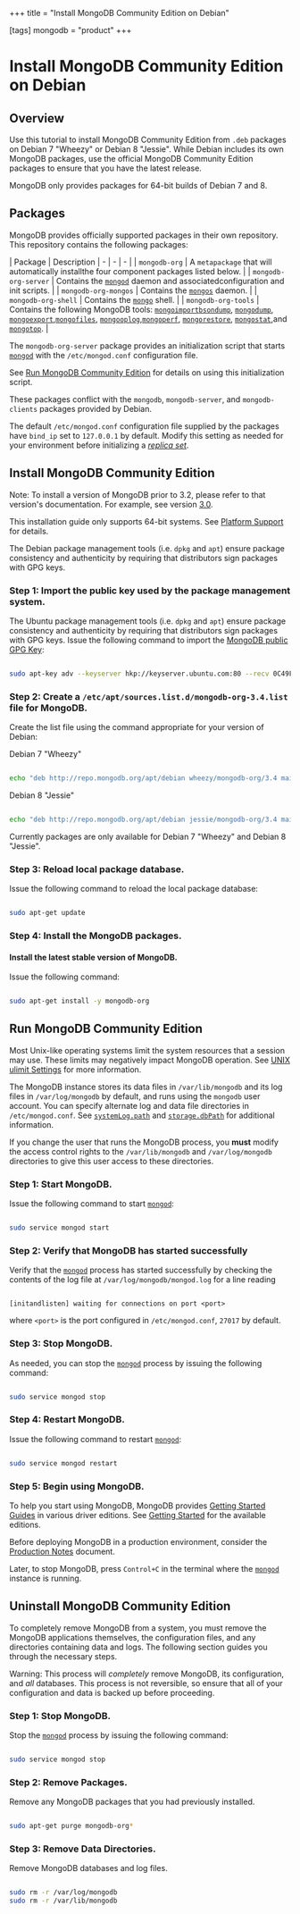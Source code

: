+++
title = "Install MongoDB Community Edition on Debian"

[tags]
mongodb = "product"
+++

# Install MongoDB Community Edition on Debian


## Overview

Use this tutorial to install MongoDB Community Edition from ``.deb`` packages on
Debian 7 "Wheezy" or Debian 8 "Jessie". While Debian includes its own
MongoDB packages, use the official MongoDB Community Edition packages to
ensure that you have the latest release.

MongoDB only provides packages for 64-bit builds of Debian 7 and 8.


## Packages

MongoDB provides officially supported packages in their own repository. This
repository contains the following packages:

| Package | Description
| - | - | - |
| ``mongodb-org`` | A ``metapackage`` that will automatically installthe four component packages listed below. |
| ``mongodb-org-server`` | Contains the [``mongod``](https://docs.mongodb.com/manual/reference/program/mongod/#bin.mongod) daemon and associatedconfiguration and init scripts. |
| ``mongodb-org-mongos`` | Contains the [``mongos``](https://docs.mongodb.com/manual/reference/program/mongos/#bin.mongos) daemon. |
| ``mongodb-org-shell`` | Contains the [``mongo``](https://docs.mongodb.com/manual/reference/program/mongo/#bin.mongo) shell. |
| ``mongodb-org-tools`` | Contains the following MongoDB tools: [``mongoimport``](https://docs.mongodb.com/manual/reference/program/mongoimport/#bin.mongoimport)[``bsondump``](https://docs.mongodb.com/manual/reference/program/bsondump/#bin.bsondump), [``mongodump``](https://docs.mongodb.com/manual/reference/program/mongodump/#bin.mongodump), [``mongoexport``](https://docs.mongodb.com/manual/reference/program/mongoexport/#bin.mongoexport),[``mongofiles``](https://docs.mongodb.com/manual/reference/program/mongofiles/#bin.mongofiles), [``mongooplog``](https://docs.mongodb.com/manual/reference/program/mongooplog/#bin.mongooplog),[``mongoperf``](https://docs.mongodb.com/manual/reference/program/mongoperf/#bin.mongoperf), [``mongorestore``](https://docs.mongodb.com/manual/reference/program/mongorestore/#bin.mongorestore), [``mongostat``](https://docs.mongodb.com/manual/reference/program/mongostat/#bin.mongostat),and [``mongotop``](https://docs.mongodb.com/manual/reference/program/mongotop/#bin.mongotop). |

The ``mongodb-org-server`` package provides an initialization script
that starts [``mongod``](https://docs.mongodb.com/manual/reference/program/mongod/#bin.mongod) with the ``/etc/mongod.conf``
configuration file.

See [Run MongoDB Community Edition](#run-mongodb-community-edition) for details on using this
initialization script.

These packages conflict with the  ``mongodb``, ``mongodb-server``, and
``mongodb-clients`` packages provided by Debian.

The default ``/etc/mongod.conf`` configuration file supplied by the
packages have ``bind_ip`` set to ``127.0.0.1`` by default. Modify
this setting as needed for your environment before initializing a
[*replica set*](https://docs.mongodb.com/manual/reference/glossary/#term-replica-set).


## Install MongoDB Community Edition

Note: To install a version of MongoDB prior to 3.2, please refer to that version's documentation. For example, see version [3.0](install-mongodb-on-debian/).

This installation guide only supports 64-bit systems. See [Platform Support](https://docs.mongodb.com/manual/release-notes/3.0-compatibility/#compatibility-platform-support) for details.

The Debian package management tools (i.e. ``dpkg`` and ``apt``) ensure
package consistency and authenticity by requiring that distributors
sign packages with GPG keys.


### Step 1: Import the public key used by the package management system.

The Ubuntu package management tools (i.e. ``dpkg`` and ``apt``) ensure
package consistency and authenticity by requiring that distributors
sign packages with GPG keys. Issue the following command to import the
[MongoDB public GPG Key](https://www.mongodb.org/static/pgp/server-3.4.asc):

```sh

sudo apt-key adv --keyserver hkp://keyserver.ubuntu.com:80 --recv 0C49F3730359A14518585931BC711F9BA15703C6

```


### Step 2: Create a ``/etc/apt/sources.list.d/mongodb-org-3.4.list`` file for MongoDB.

Create the list file using the command appropriate for your version
of Debian:

Debian 7 "Wheezy"
   ```sh

   echo "deb http://repo.mongodb.org/apt/debian wheezy/mongodb-org/3.4 main" | sudo tee /etc/apt/sources.list.d/mongodb-org-3.4.list

   ```

Debian 8 "Jessie"
   ```sh

   echo "deb http://repo.mongodb.org/apt/debian jessie/mongodb-org/3.4 main" | sudo tee /etc/apt/sources.list.d/mongodb-org-3.4.list

   ```

Currently packages are only available for Debian 7 "Wheezy" and Debian 8 "Jessie".


### Step 3: Reload local package database.

Issue the following command to reload the local package database:

```sh

sudo apt-get update

```


### Step 4: Install the MongoDB packages.


#### Install the latest stable version of MongoDB.

Issue the following command:

```sh

sudo apt-get install -y mongodb-org

```


## Run MongoDB Community Edition

Most Unix-like operating systems limit the system resources that a
session may use. These limits may negatively impact MongoDB operation.
See [UNIX ulimit Settings](https://docs.mongodb.com/manual/reference/ulimit) for more information.

The MongoDB instance stores its data files in ``/var/lib/mongodb``
and its log files in ``/var/log/mongodb`` by default,
and runs using the ``mongodb``
user account. You can specify alternate log and data file
directories in ``/etc/mongod.conf``. See [``systemLog.path``](https://docs.mongodb.com/manual/reference/configuration-options/#systemLog.path)
and [``storage.dbPath``](https://docs.mongodb.com/manual/reference/configuration-options/#storage.dbPath) for additional information.

If you change the user that runs the MongoDB process, you
**must** modify the access control rights to the ``/var/lib/mongodb`` and
``/var/log/mongodb`` directories to give this user access to these
directories.


### Step 1: Start MongoDB.

Issue the following command to start [``mongod``](https://docs.mongodb.com/manual/reference/program/mongod/#bin.mongod):

```sh

sudo service mongod start

```


### Step 2: Verify that MongoDB has started successfully

Verify that the [``mongod``](https://docs.mongodb.com/manual/reference/program/mongod/#bin.mongod) process has started successfully by
checking the contents of the log file at
``/var/log/mongodb/mongod.log``
for a line reading

```

[initandlisten] waiting for connections on port <port>

```

where ``<port>`` is the port configured in ``/etc/mongod.conf``, ``27017`` by default.


### Step 3: Stop MongoDB.

As needed, you can stop the [``mongod``](https://docs.mongodb.com/manual/reference/program/mongod/#bin.mongod) process by issuing the
following command:

```sh

sudo service mongod stop

```


### Step 4: Restart MongoDB.

Issue the following command to restart [``mongod``](https://docs.mongodb.com/manual/reference/program/mongod/#bin.mongod):

```sh

sudo service mongod restart

```


### Step 5: Begin using MongoDB.

To help you start using MongoDB, MongoDB provides [Getting
Started Guides](https://docs.mongodb.com/manual/#getting-started) in various driver editions. See
[Getting Started](https://docs.mongodb.com/manual/#getting-started) for the available editions.

Before deploying MongoDB in a production environment, consider the
[Production Notes](https://docs.mongodb.com/manual/administration/production-notes) document.

Later, to stop MongoDB, press ``Control+C`` in the terminal where the
[``mongod``](https://docs.mongodb.com/manual/reference/program/mongod/#bin.mongod) instance is running.


## Uninstall MongoDB Community Edition

To completely remove MongoDB from a system, you must remove the MongoDB
applications themselves, the configuration files, and any directories containing
data and logs. The following section guides you through the necessary steps.

Warning: This process will *completely* remove MongoDB, its configuration, and *all* databases. This process is not reversible, so ensure that all of your configuration and data is backed up before proceeding.


### Step 1: Stop MongoDB.

Stop the [``mongod``](https://docs.mongodb.com/manual/reference/program/mongod/#bin.mongod) process by issuing the following command:

```sh

sudo service mongod stop

```


### Step 2: Remove Packages.

Remove any MongoDB packages that you had previously installed.

```sh

sudo apt-get purge mongodb-org*

```


### Step 3: Remove Data Directories.

Remove MongoDB databases and log files.

```sh

sudo rm -r /var/log/mongodb
sudo rm -r /var/lib/mongodb

```
